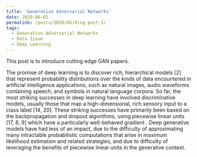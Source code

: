 ```yaml
---
title: 'Generative Adversarial Networks'
date: 2020-06-01
permalink: /posts/2020/06/blog-post-1/
tags:
  - Generative Adversarial Networks
  - Data Issue
  - Deep Learning
---
```


This post is to introduce cutting edge GAN papers.

The promise of deep learning is to discover rich, hierarchical models [2] that represent probability
distributions over the kinds of data encountered in artificial intelligence applications, such as natural images, audio waveforms containing speech, and symbols in natural language corpora. So far, the most striking successes in deep learning have involved discriminative models, usually those that
map a high-dimensional, rich sensory input to a class label [14, 20]. These striking successes have
primarily been based on the backpropagation and dropout algorithms, using piecewise linear units
[17, 8, 9] which have a particularly well-behaved gradient . Deep generative models have had less
of an impact, due to the difficulty of approximating many intractable probabilistic computations that
arise in maximum likelihood estimation and related strategies, and due to difficulty of leveraging
the benefits of piecewise linear units in the generative context.